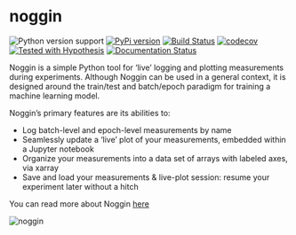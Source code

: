 # noggin

![Python version support](https://img.shields.io/badge/python-3.6%20&#8208;%203.8-blue.svg)
[![PyPi version](https://img.shields.io/pypi/v/noggin.svg)](https://pypi.python.org/pypi/noggin)
[![Build Status](https://travis-ci.com/rsokl/noggin.svg?branch=master)](https://travis-ci.com/rsokl/noggin)
[![codecov](https://codecov.io/gh/rsokl/noggin/branch/master/graph/badge.svg)](https://codecov.io/gh/rsokl/noggin)
[![Tested with Hypothesis](https://img.shields.io/badge/hypothesis-tested-brightgreen.svg)](https://hypothesis.readthedocs.io/)
[![Documentation Status](https://readthedocs.org/projects/noggin/badge/?version=latest)](https://noggin.readthedocs.io/en/latest/?badge=latest)

Noggin is a simple Python tool for ‘live’ logging and plotting measurements during experiments. Although Noggin can be used in a general context, it is designed around the train/test and batch/epoch paradigm for training a machine learning model.

Noggin’s primary features are its abilities to:

- Log batch-level and epoch-level measurements by name
- Seamlessly update a ‘live’ plot of your measurements, embedded within a Jupyter notebook
- Organize your measurements into a data set of arrays with labeled axes, via xarray
- Save and load your measurements & live-plot session: resume your experiment later without a hitch

You can read more about Noggin [here](https://noggin.readthedocs.io/en/latest)

![noggin](https://user-images.githubusercontent.com/29104956/52166468-bf425700-26db-11e9-9324-1fc83d4bc71d.gif)
